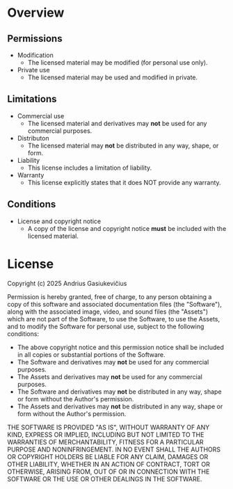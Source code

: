 # Overview
## Permissions

- Modification
    - The licensed material may be modified (for personal use only).
- Private use
    - The licensed material may be used and modified in private.

## Limitations

- Commercial use
    - The licensed material and derivatives may **not** be used for any commercial purposes.
- Distributon
    - The licensed material may **not** be distributed in any way, shape, or form.
- Liability
    - This license includes a limitation of liability.
- Warranty
    - This license explicitly states that it does NOT provide any warranty.

## Conditions

- License and copyright notice
    - A copy of the license and copyright notice **must** be included with the licensed material.

# License

Copyright (c) 2025 Andrius Gasiukevičius

Permission is hereby granted, free of charge, to any person obtaining a copy of this software and associated documentation files (the "Software"), along with the associated image, video, and sound files (the "Assets") which are not part of the Software, to use the Software, to use the Assets, and to modify the Software for personal use, subject to the following conditions:

- The above copyright notice and this permission notice shall be included in all copies or substantial portions of the Software.
- The Software and derivatives may **not** be used for any commercial purposes.
- The Assets and derivatives may **not** be used for any commercial purposes.
- The Software and derivatives may **not** be distributed in any way, shape or form without the Author's permission.
- The Assets and derivatives may **not** be distributed in any way, shape or form without the Author's permission.

THE SOFTWARE IS PROVIDED "AS IS", WITHOUT WARRANTY OF ANY KIND, EXPRESS OR IMPLIED, INCLUDING BUT NOT LIMITED TO THE WARRANTIES OF MERCHANTABILITY, FITNESS FOR A PARTICULAR PURPOSE AND NONINFRINGEMENT. IN NO EVENT SHALL THE AUTHORS OR COPYRIGHT HOLDERS BE LIABLE FOR ANY CLAIM, DAMAGES OR OTHER LIABILITY, WHETHER IN AN ACTION OF CONTRACT, TORT OR OTHERWISE, ARISING FROM, OUT OF OR IN CONNECTION WITH THE SOFTWARE OR THE USE OR OTHER DEALINGS IN THE SOFTWARE.

